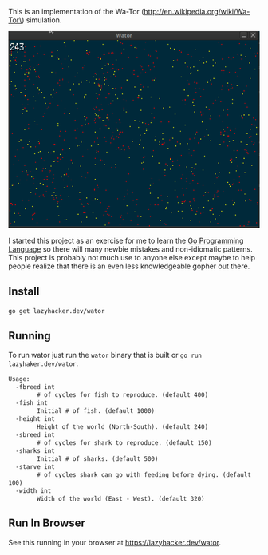 This is an implementation of the Wa-Tor (http://en.wikipedia.org/wiki/Wa-Tor\)
simulation.

![wator.gif](wator.gif)

I started this project as an exercise for me to learn the [Go Programming
Language](http://golang.org) so there will many newbie mistakes and
non-idiomatic patterns. This project is probably not much use to anyone else
except maybe to help people realize that there is an even less knowledgeable
gopher out there.

Install
-------

`go get lazyhacker.dev/wator`

Running
-------

To run wator just run the `wator` binary that is built or `go run lazyhaker.dev/wator`.

```
Usage:
  -fbreed int
    	# of cycles for fish to reproduce. (default 400)
  -fish int
    	Initial # of fish. (default 1000)
  -height int
    	Height of the world (North-South). (default 240)
  -sbreed int
    	# of cycles for shark to reproduce. (default 150)
  -sharks int
    	Initial # of sharks. (default 500)
  -starve int
    	# of cycles shark can go with feeding before dying. (default 100)
  -width int
    	Width of the world (East - West). (default 320)
```

Run In Browser
--------------

See this running in your browser at https://lazyhacker.dev/wator.
